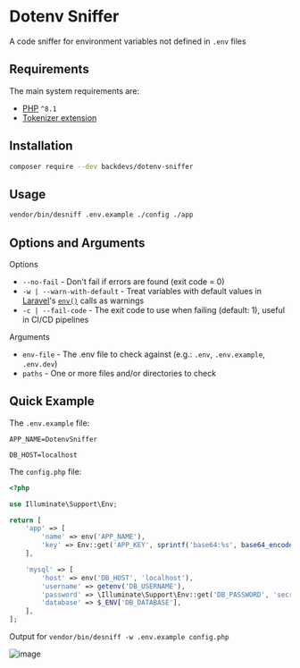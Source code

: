 # Dotenv Sniffer
A code sniffer for environment variables not defined in `.env` files

## Requirements
The main system requirements are:
- [PHP](https://www.php.net/downloads) `^8.1`
- [Tokenizer extension](https://www.php.net/manual/en/book.tokenizer.php)

## Installation
```bash
composer require --dev backdevs/dotenv-sniffer
```

## Usage
```bash
vendor/bin/desniff .env.example ./config ./app
```

## Options and Arguments
Options
- `--no-fail` - Don't fail if errors are found (exit code = 0)
- `-w | --warn-with-default` - Treat variables with default values in [Laravel](https://laravel.com/)\'s [`env()`](https://laravel.com/docs/10.x/helpers#method-env) calls as warnings
- `-c | --fail-code` - The exit code to use when failing (default: 1), useful in CI/CD pipelines

Arguments
- `env-file` - The .env file to check against (e.g.: `.env`, `.env.example`, `.env.dev`)
- `paths` - One or more files and/or directories to check

## Quick Example
The `.env.example` file:
```dotenv
APP_NAME=DotenvSniffer

DB_HOST=localhost
```

The `config.php` file:
```php
<?php

use Illuminate\Support\Env;

return [
    'app' => [
        'name' => env('APP_NAME'),
        'key' => Env::get('APP_KEY', sprintf('base64:%s', base64_encode('example'))),
    ],

    'mysql' => [
        'host' => env('DB_HOST', 'localhost'),
        'username' => getenv('DB_USERNAME'),
        'password' => \Illuminate\Support\Env::get('DB_PASSWORD', 'secret'),
        'database' => $_ENV['DB_DATABASE'],
    ],
];
```

Output for `vendor/bin/desniff -w .env.example config.php`

![image](https://user-images.githubusercontent.com/9194446/224118776-a4dcd873-d3bf-4c7b-836b-c7e72b47ae6e.png)
